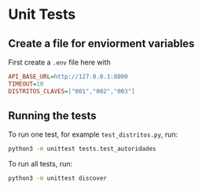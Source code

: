 # Unit Tests

## Create a file for enviorment variables

First create a `.env` file here with

```ini
API_BASE_URL=http://127.0.0.1:8000
TIMEOUT=10
DISTRITOS_CLAVES=["001","002","003"]
```

## Running the tests

To run one test, for example `test_distritos.py`, run:

```bash
python3 -m unittest tests.test_autoridades
```

To run all tests, run:

```bash
python3 -m unittest discover
```
